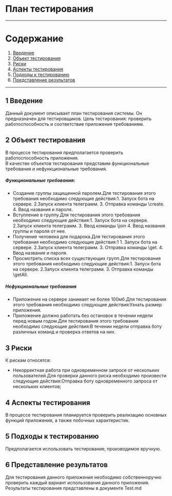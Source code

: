 # План тестирования
_____
# Cодержание
1. [Введение](#introduction)
2. [Объект тестирования](#object)
3. [Риски](#risks)
4. [Аспекты тестирования](#aspects)
5. [Подходы к тестированию](#waysToTest)
6. [Представление результатов](#results)

_______________________________________
<a name="introduction">

## 1 Введение  
Данный документ описывает план тестирования системы. Он предназначен для тестировщиков. Цель тестирования: проверить работоспособность и соответствие приложения требованиям.

<a name="object">

## 2 Объект тестирования  
В процессе тестирования предполагается проверить работоспособность приложения.  
В качестве объектов тестирования представим функциональные требования и нефункциональные требования.
##### Функциональные требования:  
* Создание группы защищенной паролем.Для тестирования этого требования необходимо следующие действия:1. Запуск бота на сервере. 2.Запуск клиента телеграмм. 3. Отправка команды \create. 4. Ввод названия и пароля.
* Вступление в группу.Для тестирования этого требования необходимо следующие действия:1. Запуск бота на сервере. 2.Запуск клиента телеграмм. 3. Ввод команды \join 4. Ввод названия группы и пароля от нее.
* Получение  человека для подарока.Для тестирования этого требования необходимо следующие действия:1 1. Запуск бота на сервере. 2.Запуск клиента телеграмм. 3. Отправка команды \get. 4. Ввод названия и пароля.
* Просмотреть списка всех существующих групп.Для тестирования этого требования необходимо следующие действия:1. Запуск бота на сервере. 2.Запуск клиента телеграмм. 3. Отправка команды \getAll.


##### Нефукциональные требования
* Приложение на сервере занимает не более 100мб.Для тестирования этого требования необходимо следующие действия:Узнать размер приложения.
* Приложение должно работать без остановок в течении недели перед новым годом.Для тестирования этого требования необходимо следующие действия:В течении недели отправка боту различных команд и проверка ответов на них.


<a name="risks">

## 3 Риски

К рискам относятся:
* Некорректная работа при одновременном запросе от нескольких пользователей.Для проверки данного риска необходимо произвести следующие действия:Отправка боту одновременного запроса от нескольких клиентов;


<a name="aspects">

## 4 Аспекты тестирования  
В процессе тестирования планируется проверить реализацию основных функций приложения, а также побочных характеристик.


<a name="waysToTest">

## 5 Подходы к тестированию  
Предполагается использовать тестирование, производимое вручную.

<a name="results">

## 6 Представление результатов

Для тестирования данного приложения необходимо собственноручно проверить каждый вариант использования данного приложения. Результаты тестирования представлены в документе Test.md



